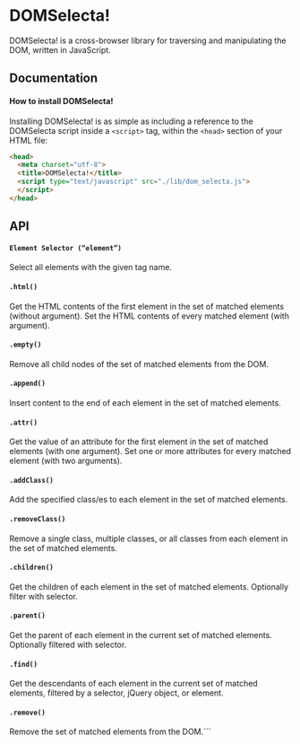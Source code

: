 # DOMSelecta!
DOMSelecta! is a cross-browser library for traversing and manipulating the DOM, written in JavaScript.

## Documentation

#### How to install DOMSelecta!
Installing DOMSelecta! is as simple as including a reference to the DOMSelecta script inside a ``` <script> ``` tag, within the ``` <head> ``` section of your HTML file:

``` HTML
<head>
  <meta charset="utf-8">
  <title>DOMSelecta!</title>
  <script type="text/javascript" src="./lib/dom_selecta.js">
  </script>
</head>
```


## API

#### ```Element Selector (“element”)```


Select all elements with the given tag name.

#### ``` .html() ```

Get the HTML contents of the first element in the set of matched elements (without argument). Set the HTML contents of every matched element (with argument).

#### ``` .empty() ```

Remove all child nodes of the set of matched elements from the DOM.

#### ``` .append() ```

Insert content to the end of each element in the set of matched elements.

#### ``` .attr() ```

Get the value of an attribute for the first element in the set of matched elements (with one argument). Set one or more attributes for every matched element (with two arguments).

#### ``` .addClass() ```

Add the specified class/es to each element in the set of matched elements.

#### ``` .removeClass() ```

Remove a single class, multiple classes, or all classes from each element in the set of matched elements.

#### ``` .children() ```

Get the children of each element in the set of matched elements. Optionally filter with selector.

#### ``` .parent() ```

Get the parent of each element in the current set of matched elements. Optionally filtered with selector.

#### ``` .find() ```

Get the descendants of each element in the current set of matched elements, filtered by a selector, jQuery object, or element.

#### ``` .remove() ```

Remove the set of matched elements from the DOM.```
